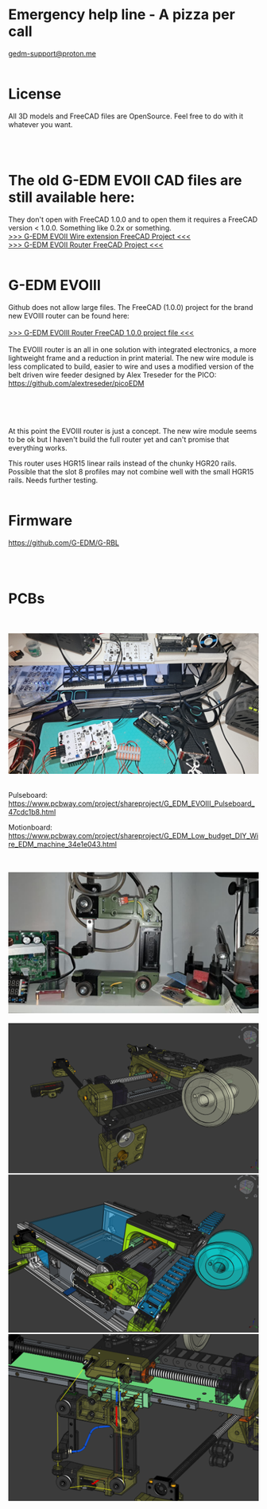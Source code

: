 # Emergency help line - A pizza per call
gedm-support@proton.me
</br>
</br>
# License

All 3D models and FreeCAD files are OpenSource. Feel free to do with it whatever you want.

</br></br>

# The old G-EDM EVOII CAD files are still available here:
They don't open with FreeCAD 1.0.0 and to open them it requires a FreeCAD version < 1.0.0. Something like 0.2x or something.</br>
[>>> G-EDM EVOII Wire extension FreeCAD Project <<<](https://drive.google.com/file/d/1ZBrTBwRvTHIMtCySQIoWtpVMdJbfWR3E/view)
</br>
[>>> G-EDM EVOII Router FreeCAD Project <<<](https://drive.google.com/file/d/1OkYVYsVrToy4-q0G6XMzgWKsSyYXRRj4/view)
</br>
</br>



# G-EDM EVOIII

Github does not allow large files. The FreeCAD (1.0.0) project for the brand new EVOIII router can be found here:
</br>
</br>
[>>> G-EDM EVOIII Router FreeCAD 1.0.0 project file <<<](https://drive.google.com/file/d/14w7DUhiVvQ_dd1uddd4wYztnlCYuHb70/view?usp=drive_link)
</br>
</br>
The EVOIII router is an all in one solution with integrated electronics, a more lightweight frame and a reduction in print material. 
The new wire module is less complicated to build, easier to wire and uses a modified version of the belt driven wire feeder designed by Alex Treseder for the PICO:
</br>
    https://github.com/alextreseder/picoEDM
</br>
</br>

</br>
</br>

At this point the EVOIII router is just a concept. The new wire module seems to be ok but I haven't build the full router yet and can't promise that everything works.
</br>

This router uses HGR15 linear rails instead of the chunky HGR20 rails. Possible that the slot 8 profiles may not combine well with the small HGR15 rails. Needs further testing.
</br>
</br>


# Firmware

https://github.com/G-EDM/G-RBL

</br>
</br>

# PCBs

</br>
</br>
<img src="./images/evoset.jpg">
</br>
</br>

Pulseboard: 
https://www.pcbway.com/project/shareproject/G_EDM_EVOIII_Pulseboard_47cdc1b8.html

Motionboard:
https://www.pcbway.com/project/shareproject/G_EDM_Low_budget_DIY_Wire_EDM_machine_34e1e043.html


</br>
</br>
<img src="./images/wire-module/wire-module-01.jpg">
</br>
</br>
<img src="./images/3.png"></br>
<img src="./images/1.png"></br>
<img src="./images/2.png"></br>
</br></br>





